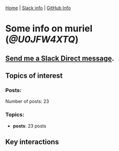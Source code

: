 [Home](https://kelu124.github.io/echommunity/) | [Slack info](https://kelu124.github.io/echommunity/) | [GitHub Info](https://kelu124.github.io/echommunity/github.html)

# Some info on __muriel__ (_@U0JFW4XTQ_)


## [Send me a Slack Direct message](https://echopen.slack.com/messages/@muriel/).

## Topics of interest

### Posts: 

Number of posts: 23

### Topics:

* __posts__: 23 posts

## Key interactions 

